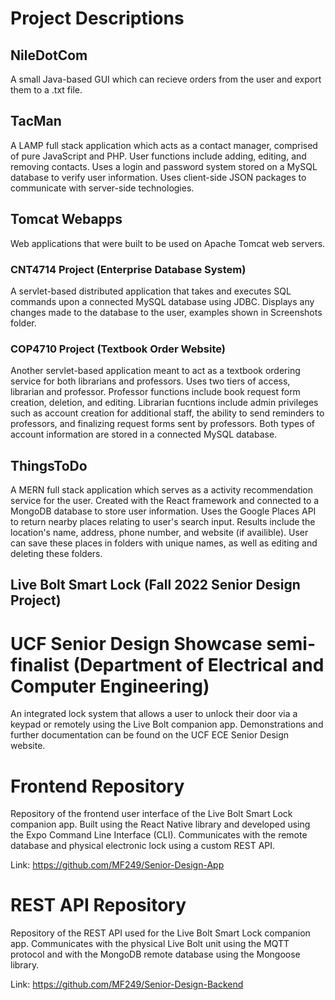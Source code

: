# Project Descriptions

## NileDotCom
A small Java-based GUI which can recieve orders from the user and export them to a .txt file.

## TacMan
A LAMP full stack application which acts as a contact manager, comprised of pure JavaScript and PHP.
User functions include adding, editing, and removing contacts.
Uses a login and password system stored on a MySQL database to verify user information.
Uses client-side JSON packages to communicate with server-side technologies.

## Tomcat Webapps
Web applications that were built to be used on Apache Tomcat web servers.

### CNT4714 Project (Enterprise Database System)
A servlet-based distributed application that takes and executes SQL commands upon a connected MySQL database using JDBC.
Displays any changes made to the database to the user, examples shown in Screenshots folder.

### COP4710 Project (Textbook Order Website)
Another servlet-based application meant to act as a textbook ordering service for both librarians and professors.
Uses two tiers of access, librarian and professor.
Professor functions include book request form creation, deletion, and editing.
Librarian fucntions include admin privileges such as account creation for additional staff, the ability to send reminders to
professors, and finalizing request forms sent by professors.
Both types of account information are stored in a connected MySQL database.

## ThingsToDo
A MERN full stack application which serves as a activity recommendation service for the user.
Created with the React framework and connected to a MongoDB database to store user information.
Uses the Google Places API to return nearby places relating to user's search input.
Results include the location's name, address, phone number, and website (if availible).
User can save these places in folders with unique names, as well as editing and deleting these folders.

## Live Bolt Smart Lock (Fall 2022 Senior Design Project)
# UCF Senior Design Showcase semi-finalist (Department of Electrical and Computer Engineering)
An integrated lock system that allows a user to unlock their door via a keypad or remotely using
the Live Bolt companion app. Demonstrations and further documentation can be found on the UCF ECE 
Senior Design website.

# Frontend Repository
Repository of the frontend user interface of the Live Bolt Smart Lock companion app.
Built using the React Native library and developed using the Expo Command Line Interface (CLI). 
Communicates with the remote database and physical electronic lock using a custom REST API.

Link: https://github.com/MF249/Senior-Design-App

# REST API Repository
Repository of the REST API used for the Live Bolt Smart Lock companion app.
Communicates with the physical Live Bolt unit using the MQTT protocol and with the MongoDB
remote database using the Mongoose library.

Link: https://github.com/MF249/Senior-Design-Backend

